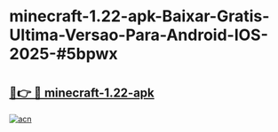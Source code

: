 # minecraft-1.22-apk-Baixar-Gratis-Ultima-Versao-Para-Android-IOS-2025-#5bpwx

# <h2><a href="https://ainizakaria.my?title=minecraft-1.22-apk&ref=22M">🔗👉 🔴 minecraft-1.22-apk</a></h2>

[![acn](https://github.com/user-attachments/assets/0f9c940e-d8b0-45ae-aac7-cd30a18b3e1c)](https://ainizakaria.my?title=minecraft-1.22-apk&ref=22M)

